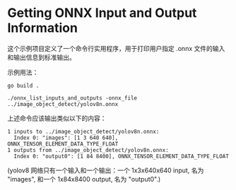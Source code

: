 Getting ONNX Input and Output Information
=========================================

这个示例项目定义了一个命令行实用程序，用于打印用户指定 .onnx 文件的输入和输出信息到标准输出。


示例用法：
```
go build .

./onnx_list_inputs_and_outputs -onnx_file ../image_object_detect/yolov8n.onnx
```

上述命令应该输出类似以下的内容：

```
1 inputs to ../image_object_detect/yolov8n.onnx:
  Index 0: "images": [1 3 640 640], ONNX_TENSOR_ELEMENT_DATA_TYPE_FLOAT
1 outputs from ../image_object_detect/yolov8n.onnx:
  Index 0: "output0": [1 84 8400], ONNX_TENSOR_ELEMENT_DATA_TYPE_FLOAT
```

(yolov8 网络只有一个输入和一个输出：一个 1x3x640x640 input,
名为 "images", 和一个 1x84x8400 output, 名为 "output0".)

